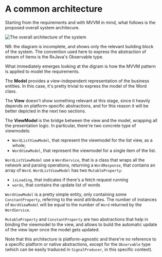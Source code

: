 # A common architecture

Starting from the requirements and with MVVM in mind, what follows is the proposed overall system architecure.

![The overall architecture of the system](http://i62.tinypic.com/24gta28.png)

NB: the diagram is incomplete, and shows only the relevant building block of the system. The convention used here to express the abstraction of stream of items is the RxJava's Observable type.

What immediately emerges looking at the digram is how the MVVM pattern is applied to model the requirements.

The **Model** provides a view-independent representation of the business entities. In this case, it's pretty trivial to express the model of the Word class.

The **View** doesn't show something relevant at this stage, since it heavily depends on platform-specific abstractions, and for this reason it will be better depicted in the next two sections.

The **ViewModel** is the bridge between the view and the model, wrapping all the presentation logic. In particular, there're two concrete type of viewmodels:
- `WordListViewModel`, that represent the viewmodel for the list view, as a whole;
- `WordViewModel`, that represent the viewmodel for a single item of the list.

`WordListViewModel` use a `WordService`, that is a class that wraps all the network and parsing operations, returning a `WordResponse`, that contains an array of `Word`. `WordListViewModel` has two `MutableProperty`:
- `isLoading`, that indicates if there's a fetch request running
- `words`, that contains the update list of words

`WordViewModel` is a pretty simple entity, only containing some `ConstantProperty`, referring to the word attributes. The number of instances of `WordViewModel` will be equal to the number of `Word` returned by the `WordService`.

`MutableProperty` and `ConstantProperty` are two abstractions that help in binding the viewmodel to the view, and allows to build the automatic update of the view layer once the model gets updated.

Note that this architecture is platform-agnostic and there're no reference to a specific platform or native abstractions, except for the `Observable` type (which can be easily traduced in `SignalProducer`, in this specific context).
